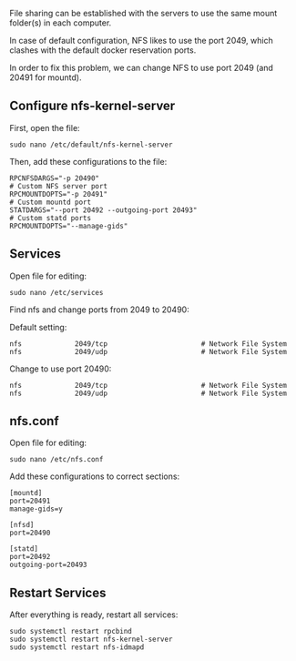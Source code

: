 File sharing can be established with the servers to use the same mount folder(s) in each computer.

In case of default configuration, NFS likes to use the port 2049, which clashes with the default docker reservation ports.

In order to fix this problem, we can change NFS to use port 2049 (and 20491 for mountd).

## Configure nfs-kernel-server

First, open the file:

```
sudo nano /etc/default/nfs-kernel-server
```

Then, add these configurations to the file:

```
RPCNFSDARGS="-p 20490"
# Custom NFS server port
RPCMOUNTDOPTS="-p 20491"
# Custom mountd port
STATDARGS="--port 20492 --outgoing-port 20493"
# Custom statd ports
RPCMOUNTDOPTS="--manage-gids"
```

## Services

Open file for editing:

```
sudo nano /etc/services
```

Find nfs and change ports from 2049 to 20490:

Default setting:
```
nfs             2049/tcp                       # Network File System
nfs             2049/udp                       # Network File System
```

Change to use port 20490:

```
nfs             2049/tcp                       # Network File System
nfs             2049/udp                       # Network File System
```

## nfs.conf

Open file for editing:

```
sudo nano /etc/nfs.conf
```

Add these configurations to correct sections:

```
[mountd]
port=20491
manage-gids=y

[nfsd]  
port=20490

[statd]
port=20492
outgoing-port=20493
```

## Restart Services

After everything is ready, restart all services:
```
sudo systemctl restart rpcbind
sudo systemctl restart nfs-kernel-server
sudo systemctl restart nfs-idmapd
```